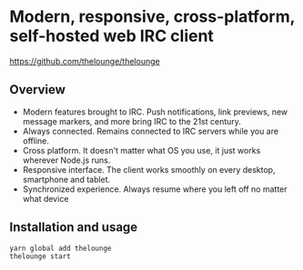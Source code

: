 Modern, responsive, cross-platform, self-hosted web IRC client
===

https://github.com/thelounge/thelounge

## Overview

- Modern features brought to IRC. Push notifications, link previews, new message markers, and more bring IRC to the 21st century.
- Always connected. Remains connected to IRC servers while you are offline.
- Cross platform. It doesn't matter what OS you use, it just works wherever Node.js runs.
- Responsive interface. The client works smoothly on every desktop, smartphone and tablet.
- Synchronized experience. Always resume where you left off no matter what device

## Installation and usage

    yarn global add thelounge
    thelounge start

